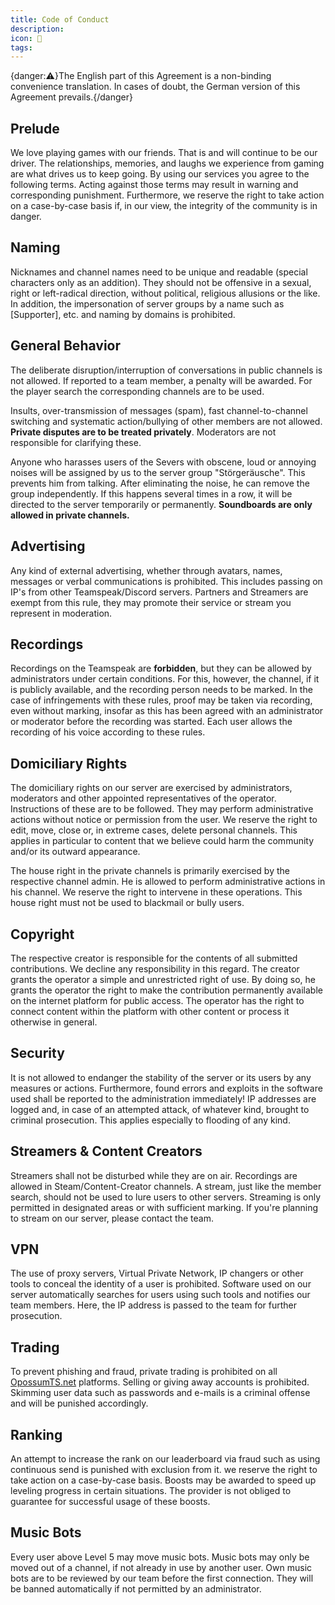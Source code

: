 ```yaml
---
title: Code of Conduct
description:
icon: 🚓
tags: 
---
```


{danger:⚠️}The English part of this Agreement is a non-binding convenience translation. In cases of doubt, the German version of this Agreement prevails.{/danger}

## Prelude

We love playing games with our friends. That is and will continue to be our driver. The relationships, memories, and laughs we experience from gaming are what drives us to keep going.
By using our services you agree to the following terms. Acting against those terms may result in warning and corresponding punishment. Furthermore, we reserve the right to take action on a case-by-case basis if, in our view, the integrity of the community is in danger.

## Naming

Nicknames and channel names need to be unique and readable (special characters only as an addition). They should not be offensive in a sexual, right or left-radical direction, without political, religious allusions or the like. In addition, the impersonation of server groups by a name such as [Supporter], etc. and naming by domains is prohibited.

## General Behavior

The deliberate disruption/interruption of conversations in public channels is not allowed. If reported to a team member, a penalty will be awarded. For the player search the corresponding channels are to be used.

Insults, over-transmission of messages (spam), fast channel-to-channel switching and systematic action/bullying of other members are not allowed. **Private disputes are to be treated privately**. Moderators are not responsible for clarifying these.

Anyone who harasses users of the Severs with obscene, loud or annoying noises will be assigned by us to the server group "Störgeräusche". This prevents him from talking. After eliminating the noise, he can remove the group independently. If this happens several times in a row, it will be directed to the server temporarily or permanently. **Soundboards are only allowed in private channels.**

## Advertising

Any kind of external advertising, whether through avatars, names, messages or verbal communications is prohibited. This includes passing on IP's from other Teamspeak/Discord servers. Partners and Streamers are exempt from this rule, they may promote their service or stream you represent in moderation.

## Recordings

Recordings on the Teamspeak are **forbidden**, but they can be allowed by administrators under certain conditions. For this, however, the channel, if it is publicly available, and the recording person needs to be marked. In the case of infringements with these rules, proof may be taken via recording, even without marking, insofar as this has been agreed with an administrator or moderator before the recording was started. Each user allows the recording of his voice according to these rules.

## Domiciliary Rights

The domiciliary rights on our server are exercised by administrators, moderators and other appointed representatives of the operator. Instructions of these are to be followed. They may perform administrative actions without notice or permission from the user. We reserve the right to edit, move, close or, in extreme cases, delete personal channels. This applies in particular to content that we believe could harm the community and/or its outward appearance.

The house right in the private channels is primarily exercised by the respective channel admin. He is allowed to perform administrative actions in his channel. We reserve the right to intervene in these operations. This house right must not be used to blackmail or bully users.

## Copyright

The respective creator is responsible for the contents of all submitted contributions. We decline any responsibility in this regard. The creator grants the operator a simple and unrestricted right of use. By doing so, he grants the operator the right to make the contribution permanently available on the internet platform for public access. The operator has the right to connect content within the platform with other content or process it otherwise in general.

## Security

It is not allowed to endanger the stability of the server or its users by any measures or actions. Furthermore, found errors and exploits in the software used shall be reported to the administration immediately! IP addresses are logged and, in case of an attempted attack, of whatever kind, brought to criminal prosecution. This applies especially to flooding of any kind.

## Streamers & Content Creators

Streamers shall not be disturbed while they are on air. Recordings are allowed in Steam/Content-Creator channels. A stream, just like the member search, should not be used to lure users to other servers. Streaming is only permitted in designated areas or with sufficient marking. If you're planning to stream on our server, please contact the team.

## VPN

The use of proxy servers, Virtual Private Network, IP changers or other tools to conceal the identity of a user is prohibited. Software used on our server automatically searches for users using such tools and notifies our team members. Here, the IP address is passed to the team for further prosecution.

## Trading

To prevent phishing and fraud, private trading is prohibited on all [OpossumTS.net](http://opossumts.net/) platforms. Selling or giving away accounts is prohibited. Skimming user data such as passwords and e-mails is a criminal offense and will be punished accordingly.

## Ranking

An attempt to increase the rank on our leaderboard via fraud such as using continuous send is punished with exclusion from it. we reserve the right to take action on a case-by-case basis. Boosts may be awarded to speed up leveling progress in certain situations. The provider is not obliged to guarantee for successful usage of these boosts.

## Music Bots

Every user above Level 5 may move music bots. Music bots may only be moved out of a channel, if not already in use by another user. Own music bots are to be reviewed by our team before the first connection. They will be banned automatically if not permitted by an administrator.

